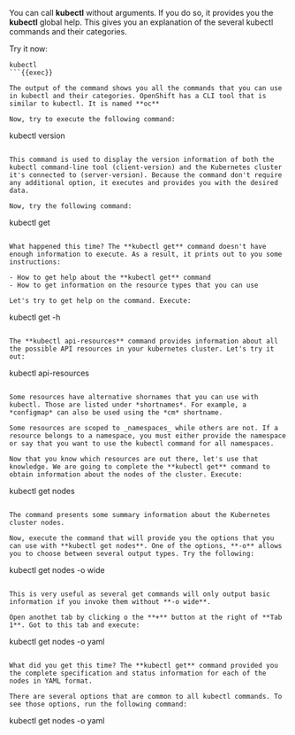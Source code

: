   You can call **kubectl** without arguments. If you do so, it provides you the **kubectl** global help. This gives you an explanation of the several kubectl commands and their categories.

  Try it now:

  ```
  kubectl
  ```{{exec}}

  The output of the command shows you all the commands that you can use in kubectl and their categories. OpenShift has a CLI tool that is similar to kubectl. It is named **oc**

  Now, try to execute the following command:

  ```
  kubectl version
  ```{{exec}}

  This command is used to display the version information of both the kubectl command-line tool (client-version) and the Kubernetes cluster it's connected to (server-version). Because the command don't require any additional option, it executes and provides you with the desired data.

  Now, try the following command:

  ```
  kubectl get
  ```{{exec}}

  What happened this time? The **kubectl get** command doesn't have enough information to execute. As a result, it prints out to you some instructions:

  - How to get help about the **kubectl get** command
  - How to get information on the resource types that you can use

  Let's try to get help on the command. Execute:

  ```
  kubectl get -h
  ```{{exec}}

  The **kubectl api-resources** command provides information about all the possible API resources in your kubernetes cluster. Let's try it out:

  ```
  kubectl api-resources
  ```{{exec}}

  Some resources have alternative shornames that you can use with kubectl. Those are listed under *shortnames*. For example, a *configmap* can also be used using the *cm* shortname.

  Some resources are scoped to _namespaces_ while others are not. If a resource belongs to a namespace, you must either provide the namespace or say that you want to use the kubectl command for all namespaces.

  Now that you know which resources are out there, let's use that knowledge. We are going to complete the **kubectl get** command to obtain information about the nodes of the cluster. Execute:

  ```
  kubectl get nodes
  ```{{exec}}

  The command presents some summary information about the Kubernetes cluster nodes.

  Now, execute the command that will provide you the options that you can use with **kubectl get nodes**. One of the options, **-o** allows you to choose between several output types. Try the following:

  ```
  kubectl get nodes -o wide
  ```{{exec}}

  This is very useful as several get commands will only output basic information if you invoke them without **-o wide**. 

  Open anothet tab by clicking o the **+** button at the right of **Tab 1**. Got to this tab and execute:

  ```
  kubectl get nodes -o yaml
  ```{{exec}}

  What did you get this time? The **kubectl get** command provided you the complete specification and status information for each of the nodes in YAML format.

  There are several options that are common to all kubectl commands. To see those options, run the following command:

  ```
  kubectl get nodes -o yaml
  ```{{exec}}





